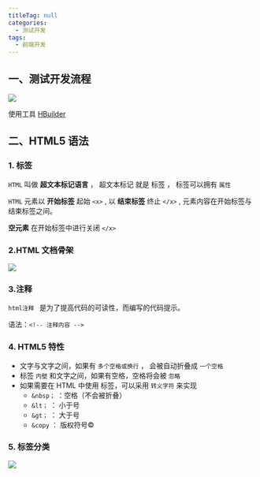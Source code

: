 ```yaml
---
titleTag: null
categories: 
  - 测试开发
tags: 
  - 前端开发
---
```


## 一、测试开发流程
![](https://pupper.com.cn/img/20220725184635.png)

使用工具 [HBuilder](https://www.dcloud.io/)

## 二、HTML5 语法

### 1. 标签

`HTML` 叫做 **超文本标记语言** ， 超文本标记 就是 标签 ， 标签可以拥有 `属性`

`HTML` 元素以 **开始标签** 起始 `<x>` , 以 **结束标签** 终止 `</x>` , 元素内容在开始标签与结束标签之间。

**空元素** 在开始标签中进行关闭 `</x>`

### 2.HTML 文档骨架

![](https://pupper.com.cn/img/20220725184655.png)

### 3.注释

`html注释 ` 是为了提高代码的可读性，而编写的代码提示。

语法：`<!-- 注释内容 -->`

### 4. HTML5 特性

-   文字与文字之间，如果有 `多个空格或换行` ， 会被自动折叠成 `一个空格`
-   标签 `内壁` 和文字之间，如果有空格，空格将会被 `忽略`
-   如果需要在 HTML 中使用 标签，可以采用 `转义字符` 来实现
    -   `&nbsp；` ：空格（不会被折叠）
    -   `&lt；` ： 小于号
    -   `&gt；` ： 大于号
    -   `&copy` ： 版权符号©

### 5. 标签分类

![](https://pupper.com.cn/img/20220725184715.png)

